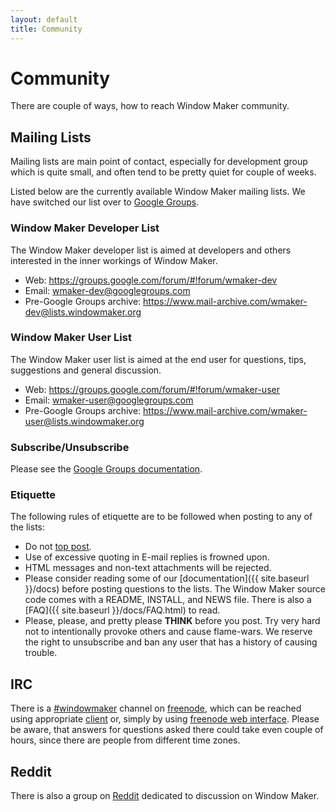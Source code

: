 ```yaml
---
layout: default
title: Community
---
```


Community
=========

There are couple of ways, how to reach Window Maker community.

Mailing Lists
-------------

Mailing lists are main point of contact, especially for development group which
is quite small, and often tend to be pretty quiet for couple of weeks.

Listed below are the currently available Window Maker mailing lists. We have
switched our list over to [Google Groups](https://groups.google.com).

### Window Maker Developer List

The Window Maker developer list is aimed at developers and others interested in
the inner workings of Window Maker.

* Web: <https://groups.google.com/forum/#!forum/wmaker-dev>
* Email: <wmaker-dev@googlegroups.com>
* Pre-Google Groups archive:
  <https://www.mail-archive.com/wmaker-dev@lists.windowmaker.org>

### Window Maker User List

The Window Maker user list is aimed at the end user for questions, tips,
suggestions and general discussion.

* Web: <https://groups.google.com/forum/#!forum/wmaker-user>
* Email: <wmaker-user@googlegroups.com>
* Pre-Google Groups archive:
  <https://www.mail-archive.com/wmaker-user@lists.windowmaker.org>

### Subscribe/Unsubscribe

Please see the [Google Groups
documentation](https://support.google.com/groups/?hl=en#topic=2458613).

### Etiquette

The following rules of etiquette are to be followed when posting to any of the
lists:

* Do not [top post](http://www.idallen.com/topposting.html).
* Use of excessive quoting in E-mail replies is frowned upon.
* HTML messages and non-text attachments will be rejected.
* Please consider reading some of our [documentation]({{ site.baseurl }}/docs)
  before posting questions to the lists.  The Window Maker source code comes
  with a README, INSTALL, and NEWS file. There is also a
  [FAQ]({{ site.baseurl }}/docs/FAQ.html) to read.
* Please, please, and pretty please **THINK** before you post. Try very hard not
  to intentionally provoke others and cause flame-wars. We reserve the right to
  unsubscribe and ban any user that has a history of causing trouble.

IRC
---

There is a [#windowmaker](irc://irc.freenode.net/windowmaker) channel on
[freenode](https://freenode.net), which can be reached using appropriate
[client](https://en.wikipedia.org/wiki/Comparison_of_Internet_Relay_Chat_clients)
or, simply by using [freenode web interface](https://webchat.freenode.net).
Please be aware, that answers for questions asked there could take even couple
of hours, since there are people from different time zones.

Reddit
------

There is also a group on [Reddit](https://www.reddit.com/r/windowmaker/)
dedicated to discussion on Window Maker.
